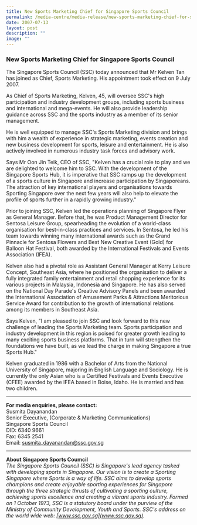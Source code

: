 ```yaml
---
title: New Sports Marketing Chief for Singapore Sports Council
permalink: /media-centre/media-release/new-sports-marketing-chief-for-singapore-sports-council/
date: 2007-07-13
layout: post
description: ""
image: ""
---
```

### **New Sports Marketing Chief for Singapore Sports Council**

The Singapore Sports Council (SSC) today announced that Mr Kelven Tan has joined as Chief, Sports Marketing. His appointment took effect on 9 July 2007.

As Chief of Sports Marketing, Kelven, 45, will oversee SSC's high participation and industry development groups, including sports business and international and mega-events. He will also provide leadership guidance across SSC and the sports industry as a member of its senior management.

He is well equipped to manage SSC's Sports Marketing division and brings with him a wealth of experience in strategic marketing, events creation and new business development for sports, leisure and entertainment. He is also actively involved in numerous industry task forces and advisory work.

Says Mr Oon Jin Teik, CEO of SSC, "Kelven has a crucial role to play and we are delighted to welcome him to SSC. With the development of the Singapore Sports Hub, it is imperative that SSC ramps up the development of a sports culture in Singapore and increase participation by Singaporeans. The attraction of key international players and organisations towards Sporting Singapore over the next few years will also help to elevate the profile of sports further in a rapidly growing industry."

Prior to joining SSC, Kelven led the operations planning of Singapore Flyer as General Manager. Before that, he was Product Management Director for Sentosa Leisure Group, spearheading the evolution of a world-class organisation for best-in-class practices and services. In Sentosa, he led his team towards winning many international awards such as the Grand Pinnacle for Sentosa Flowers and Best New Creative Event (Gold) for Balloon Hat Festival, both awarded by the International Festivals and Events Association (IFEA).

Kelven also had a pivotal role as Assistant General Manager at Kerry Leisure Concept, Southeast Asia, where he positioned the organisation to deliver a fully integrated family entertainment and retail shopping experience for its various projects in Malaysia, Indonesia and Singapore. He has also served on the National Day Parade's Creative Advisory Panels and been awarded the International Association of Amusement Parks & Attractions Meritorious Service Award for contribution to the growth of international relations among its members in Southeast Asia.

Says Kelven, "I am pleased to join SSC and look forward to this new challenge of leading the Sports Marketing team. Sports participation and industry development in this region is poised for greater growth leading to many exciting sports business platforms. That in turn will strengthen the foundations we have built, as we lead the charge in making Singapore a true Sports Hub."

Kelven graduated in 1986 with a Bachelor of Arts from the National University of Singapore, majoring in English Language and Sociology. He is currently the only Asian who is a Certified Festivals and Events Executive (CFEE) awarded by the IFEA based in Boise, Idaho. He is married and has two children.

---

**For media enquiries, please contact:**
<br>
Susmita Dayanandan
<br>
Senior Executive, (Corporate & Marketing Communications)
<br>
Singapore Sports Council
<br>
DID: 6340 9661
<br>
Fax: 6345 2541
<br>
Email: [susmita_dayanandan@ssc.gov.sg](mailto:susmita_dayanandan@ssc.gov.sg)

---

**About Singapore Sports Coumcil**
<br>
*The Singapore Sports Council (SSC) is Singapore's lead agency tasked with developing sports in Singapore. Our vision is to create a Sporting Singapore where Sports is a way of life. SSC aims to develop sports champions and create enjoyable sporting experiences for Singapore through the three strategic thrusts of cultivating a sporting culture, achieving sports excellence and creating a vibrant sports industry. Formed on 1 October 1973, SSC is a statutory board under the purview of the Ministry of Community Development, Youth and Sports. SSC's address on the world wide web: [www.ssc.gov.sg](www.ssc.gov.sg).*